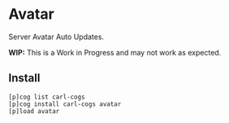 # Avatar

Server Avatar Auto Updates.

**WIP:** This is a Work in Progress and may not work as expected.

## Install

```text
[p]cog list carl-cogs
[p]cog install carl-cogs avatar
[p]load avatar
```
